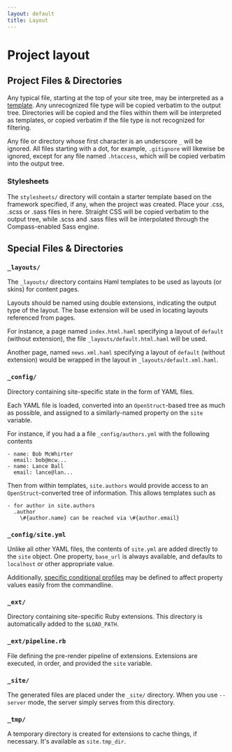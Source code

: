 ```yaml
---
layout: default
title: Layout
---
```

<div class="page-header">
<h1>Project layout</h1>
</div>

## Project Files & Directories

Any typical file, starting at the top of your site tree, may be interpreted
as a [template](/file_types/). Any unrecognized file type will be copied
verbatim to the output tree. Directories will be copied and the files within
them will be interpreted as templates, or copied verbatim if the file type
is not recognized for filtering.

Any file or directory whose first character is an underscore `_` will be ignored.
All files starting with a dot, for example, `.gitignore` will likewise be
ignored, except for any file named `.htaccess`, which will be copied verbatim
into the output tree.

### Stylesheets

The `stylesheets/` directory will contain a starter template based on the framework
specified, if any, when the project was created. Place your .css, .scss or .sass 
files in here.  Straight CSS will be copied verbatim to the output tree, while
.scss and .sass files will be interpolated through the Compass-enabled Sass engine.


## Special Files & Directories

### `_layouts/`

The `_layouts/` directory contains Haml templates to be used as layouts (or skins)
for content pages.

Layouts should be named using double extensions, indicating the output type of the layout.
The base extension will be used in locating layouts referenced from pages.

For instance, a page named `index.html.haml` specifying a layout of `default` (without 
extension), the file `_layouts/default.html.haml` will be used.

Another page, named `news.xml.haml` specifying a layout of `default` (without extension)
would be wrapped in the layout in `_layouts/default.xml.haml`.

### `_config/`
  
Directory containing site-specific state in the form
of YAML files.

Each YAML file is loaded, converted into an `OpenStruct`-based
tree as much as possible, and assigned to a similarly-named
property on the `site` variable.

For instance, if you had a a file `_config/authors.yml` with the 
following contents

    - name: Bob McWhirter
      email: bob@mcw...
    - name: Lance Ball
      email: lance@lan...

Then from within templates, `site.authors` would provide access 
to an `OpenStruct`-converted tree of information.  This allows
templates such as

    - for author in site.authors
      .author
        \#{author.name} can be reached via \#{author.email}

### `_config/site.yml`

Unlike all other YAML files, the contents of `site.yml` are
added directly to the `site` object.  One property, `base_url` 
is always available, and defaults to `localhost` or other 
appropriate value.

Additionally, [specific conditional profiles](/profiles/) may be defined
to affect property values easily from the commandline.

### `_ext/`

Directory containing site-specific Ruby extensions.  This
directory is automatically added to the `$LOAD_PATH`.

### `_ext/pipeline.rb`
  
File defining the pre-render pipeline of extensions.  Extensions
are executed, in order, and provided the `site` variable.

### `_site/`

The generated files are placed under the `_site/` directory.
When you use `--server` mode, the server simply serves from
this directory.

### `_tmp/`

A temporary directory is created for extensions to cache
things, if necessary.  It's available as `site.tmp_dir`.
